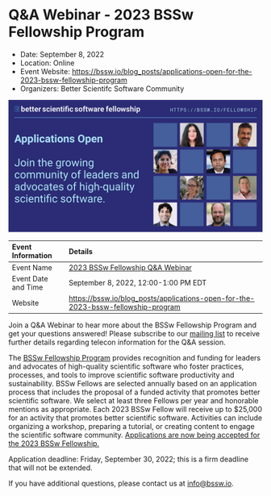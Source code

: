 # Q&A Webinar - 2023 BSSw Fellowship Program

- Date: September 8, 2022 
- Location: Online
- Event Website: https://bssw.io/blog_posts/applications-open-for-the-2023-bssw-fellowship-program
- Organizers: Better Scientifc Software Community

<img src='../images/Blog_2208_FellowsAppOpen.png'/>

Event Information | Details
:--- | :---			   
Event Name | [2023 BSSw Fellowship Q&A Webinar](https://bssw.io/blog_posts/applications-open-for-the-2023-bssw-fellowship-program)
Event Date and Time | September 8, 2022, 12:00-1:00 PM EDT
Website | https://bssw.io/blog_posts/applications-open-for-the-2023-bssw-fellowship-program

Join a Q&A Webinar to hear more about the BSSw Fellowship Program and get your questions answered! Please subscribe to our [mailing list](https://bssw.io/pages/receive-our-email-digest) to receive further details regarding telecon information for the Q&A session.

The [BSSw Fellowship Program](https://bssw.io/fellowship) provides recognition and funding for leaders and advocates of high-quality scientific software who foster practices, processes, and tools to improve scientific software productivity and sustainability. 
BSSw Fellows are selected annually based on an application process that includes the proposal of a funded activity that promotes better scientific software. 
We select at least three Fellows per year and honorable mentions as appropriate. 
Each 2023 BSSw Fellow will receive up to $25,000 for an activity that promotes better scientific software. 
Activities can include organizing a workshop, preparing a tutorial, or creating content to engage the scientific software community. 
[Applications are now being accepted for the 2023 BSSw Fellowship.](https://bssw.io/pages/apply-for-the-bssw-fellowship-program) 
  
Application deadline: Friday, September 30, 2022; this is a firm deadline that will not be extended.

If you have additional questions, please contact us at info@bssw.io.

<!---
Publish: yes
Pinned: no
Topics: funding sources and programs, projects and organizations
RSS update: 2022-08-19
--->
